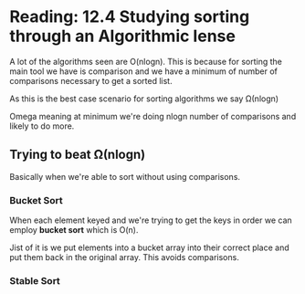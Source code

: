 # Reading: 12.4 Studying sorting through an Algorithmic lense

A lot of the algorithms seen are O(nlogn). This is because for sorting the main tool we have is comparison and we have a minimum of number of comparisons necessary to get a sorted list.

As this is the best case scenario for sorting algorithms we say Ω(nlogn)

Omega meaning at minimum we're doing nlogn number of comparisons and likely to do more.

## Trying to beat Ω(nlogn)

Basically when we're able to sort without using comparisons.

### Bucket Sort

When each element keyed and we're trying to get the keys in order we can employ **bucket sort** which is O(n).

Jist of it is we put elements into a bucket array into their correct place and put them back in the original array. This avoids comparisons.

### Stable Sort

